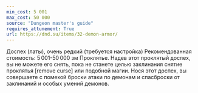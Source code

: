 ```yaml
---
min_cost: 5 001
max_cost: 50 000
source: "Dungeon master's guide"
requires_attunement: True
url: https://dnd.su/items/32-demon-armor/
---
```


Доспех (латы), очень редкий (требуется настройка)
Рекомендованная стоимость: 5 001-50 000 зм
Проклятье. Надев этот проклятый доспех, вы не можете его снять, пока не станете целью заклинания снятие проклятья [remove curse] или подобной магии. Нося этот доспех, вы совершаете с помехой броски атаки по демонам и спасброски от заклинаний и особых умений демонов.